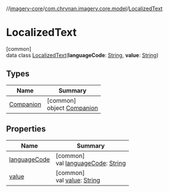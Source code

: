 //[imagery-core](../../../index.md)/[com.chrynan.imagery.core.model](../index.md)/[LocalizedText](index.md)

# LocalizedText

[common]\
data class [LocalizedText](index.md)(**languageCode**: [String](https://kotlinlang.org/api/latest/jvm/stdlib/kotlin/-string/index.html), **value**: [String](https://kotlinlang.org/api/latest/jvm/stdlib/kotlin/-string/index.html))

## Types

| Name | Summary |
|---|---|
| [Companion](-companion/index.md) | [common]<br>object [Companion](-companion/index.md) |

## Properties

| Name | Summary |
|---|---|
| [languageCode](language-code.md) | [common]<br>val [languageCode](language-code.md): [String](https://kotlinlang.org/api/latest/jvm/stdlib/kotlin/-string/index.html) |
| [value](value.md) | [common]<br>val [value](value.md): [String](https://kotlinlang.org/api/latest/jvm/stdlib/kotlin/-string/index.html) |
